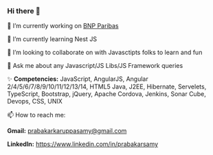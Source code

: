 ### Hi there 👋

<!--
**PrabakarKaruppasamy/PrabakarKaruppasamy** is a ✨ _special_ ✨ repository because its `README.md` (this file) appears on your GitHub profile.

Here are some ideas to get you started:

- 🔭 I’m currently working on ...
- 🌱 I’m currently learning ...
- 👯 I’m looking to collaborate on ...
- 🤔 I’m looking for help with ...
- 💬 Ask me about ...
- 📫 How to reach me: ...
- 😄 Pronouns: ...
- ⚡ Fun fact: ...
-->
🔭 I’m currently working on <a href="https://www.bnpparibas.co.in/en/">BNP Paribas</a>

🌱 I’m currently learning Nest JS

👯 I’m looking to collaborate on with Javasctipts folks to learn and fun

💬 Ask me about any Javascript/JS Libs/JS Framework queries

✨ <b>Competencies:</b> JavaScript, AngularJS, Angular 2/4/5/6/7/8/9/10/11/12/13/14, HTML5 Java, J2EE, Hibernate, Servelets, TypeScript, Bootstrap, jQuery, Apache Cordova, Jenkins, Sonar Cube, Devops, CSS, UNIX


📫 How to reach me: 

<b>Gmail:</b> prabakarkaruppasamy@gmail.com

<b>LinkedIn:</b> https://www.linkedin.com/in/prabakarsamy




